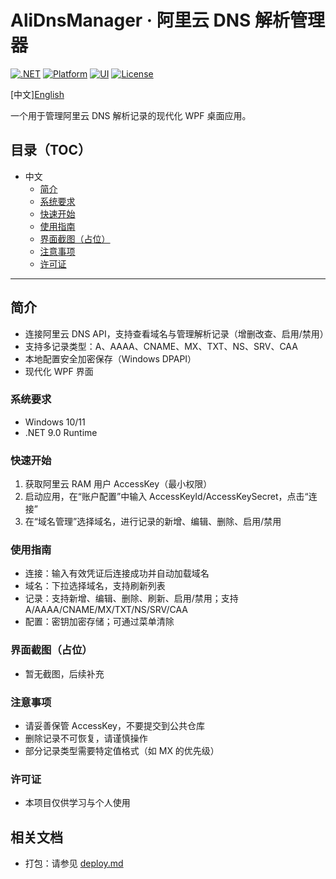 # AliDnsManager · 阿里云 DNS 解析管理器

[![.NET](https://img.shields.io/badge/.NET-9.0-blue)](https://dotnet.microsoft.com/)
[![Platform](https://img.shields.io/badge/Platform-Windows%2010%2F11-informational)](#)
[![UI](https://img.shields.io/badge/UI-WPF-7952B3)](#)
[![License](https://img.shields.io/badge/License-Custom-lightgrey)](#license)

[中文][English](./readme-EN.md)


一个用于管理阿里云 DNS 解析记录的现代化 WPF 桌面应用。


## 目录（TOC）

- 中文
  - [简介](#简介)
  - [系统要求](#系统要求)
  - [快速开始](#快速开始)
  - [使用指南](#使用指南)
  - [界面截图（占位）](#界面截图占位)
  - [注意事项](#注意事项)
  - [许可证](#许可证)


---

## 简介
- 连接阿里云 DNS API，支持查看域名与管理解析记录（增删改查、启用/禁用）
- 支持多记录类型：A、AAAA、CNAME、MX、TXT、NS、SRV、CAA
- 本地配置安全加密保存（Windows DPAPI）
- 现代化 WPF 界面

### 系统要求
- Windows 10/11
- .NET 9.0 Runtime

### 快速开始
1. 获取阿里云 RAM 用户 AccessKey（最小权限）
2. 启动应用，在“账户配置”中输入 AccessKeyId/AccessKeySecret，点击“连接”
3. 在“域名管理”选择域名，进行记录的新增、编辑、删除、启用/禁用

### 使用指南
- 连接：输入有效凭证后连接成功并自动加载域名
- 域名：下拉选择域名，支持刷新列表
- 记录：支持新增、编辑、删除、刷新、启用/禁用；支持 A/AAAA/CNAME/MX/TXT/NS/SRV/CAA
- 配置：密钥加密存储；可通过菜单清除

### 界面截图（占位）
- 暂无截图，后续补充

### 注意事项
- 请妥善保管 AccessKey，不要提交到公共仓库
- 删除记录不可恢复，请谨慎操作
- 部分记录类型需要特定值格式（如 MX 的优先级）

### 许可证
- 本项目仅供学习与个人使用

## 相关文档
- 打包：请参见 [deploy.md](./deploy.md)
